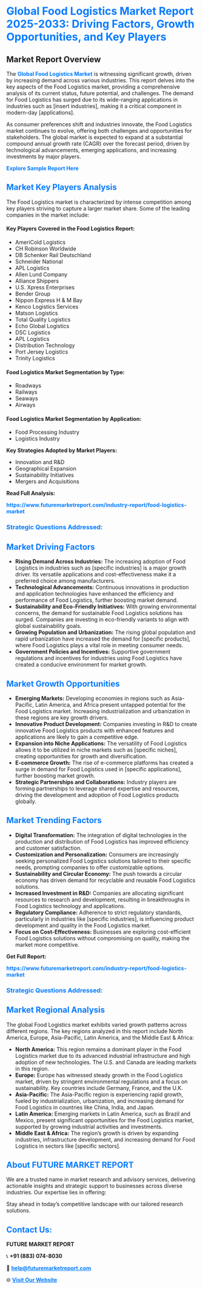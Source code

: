 <h1 style="color: #007BFF;">Global Food Logistics Market Report 2025-2033: Driving Factors, Growth Opportunities, and Key Players</h1>

<section id="overview">
<h2>Market Report Overview</h2>
<p>The <a href="https://www.futuremarketreport.com/industry-report/food-logistics-market" style="color: #007BFF; text-decoration: none;"><strong>Global Food Logistics Market</strong></a> is witnessing significant growth, driven by increasing demand across various industries. This report delves into the key aspects of the Food Logistics market, providing a comprehensive analysis of its current status, future potential, and challenges. The demand for Food Logistics has surged due to its wide-ranging applications in industries such as [insert industries], making it a critical component in modern-day [applications].</p>
<p>As consumer preferences shift and industries innovate, the Food Logistics market continues to evolve, offering both challenges and opportunities for stakeholders. The global market is expected to expand at a substantial compound annual growth rate (CAGR) over the forecast period, driven by technological advancements, emerging applications, and increasing investments by major players.</p>
</section>

<section id="overview">
<p><a href="https://www.futuremarketreport.com/request-sample/reportId=51534" style="color: #007BFF; text-decoration: none;"><strong>Explore Sample Report Here</strong></a></p>
</section>

<section id="key-players">
<h2 style="color: #007BFF;">Market Key Players Analysis</h2>
<p>The Food Logistics market is characterized by intense competition among key players striving to capture a larger market share. Some of the leading companies in the market include:</p>
<h4>Key Players Covered in the Food Logistics Report:</h4>
<ul><li>AmeriCold Logistics</li><li>CH Robinson Worldwide</li><li>DB Schenker Rail Deutschland</li><li>Schneider National</li><li>APL Logistics</li><li>Allen Lund Company</li><li>Alliance Shippers</li><li>U.S. Xpress Enterprises</li><li>Bender Group</li><li>Nippon Express H &amp; M Bay</li><li>Kenco Logistics Services</li><li>Matson Logistics</li><li>Total Quality Logistics</li><li>Echo Global Logistics</li><li>DSC Logistics</li><li>APL Logistics</li><li>Distribution Technology</li><li>Port Jersey Logistics</li><li>Trinity Logistics</li></ul>
<h4>Food Logistics Market Segmentation by Type:</h4>
<ul><li>Roadways</li><li>Railways</li><li>Seaways</li><li>Airways</li></ul>

<h4>Food Logistics Market Segmentation by Application:</h4>
<ul><li>Food Processing Industry</li><li>Logistics Industry</li></ul>
<p><strong>Key Strategies Adopted by Market Players:</strong></p>
<ul>
<li>Innovation and R&D</li>
<li>Geographical Expansion</li>
<li>Sustainability Initiatives</li>
<li>Mergers and Acquisitions</li>
</ul>
</section>

<section>
<p><strong>Read Full Analysis: </strong></p><a href="https://www.futuremarketreport.com/industry-report/food-logistics-market" style="color: #007BFF; text-decoration: none;"><strong>https://www.futuremarketreport.com/industry-report/food-logistics-market</strong></a>
<h3 style="color: #007BFF;">Strategic Questions Addressed:</h3>
</section>

<section id="driving-factors">
<h2 style="color: #007BFF;">Market Driving Factors</h2>
<ul>
<li><strong>Rising Demand Across Industries:</strong> The increasing adoption of Food Logistics in industries such as [specific industries] is a major growth driver. Its versatile applications and cost-effectiveness make it a preferred choice among manufacturers.</li>
<li><strong>Technological Advancements:</strong> Continuous innovations in production and application technologies have enhanced the efficiency and performance of Food Logistics, further boosting market demand.</li>
<li><strong>Sustainability and Eco-Friendly Initiatives:</strong> With growing environmental concerns, the demand for sustainable Food Logistics solutions has surged. Companies are investing in eco-friendly variants to align with global sustainability goals.</li>
<li><strong>Growing Population and Urbanization:</strong> The rising global population and rapid urbanization have increased the demand for [specific products], where Food Logistics plays a vital role in meeting consumer needs.</li>
<li><strong>Government Policies and Incentives:</strong> Supportive government regulations and incentives for industries using Food Logistics have created a conducive environment for market growth.</li>
</ul>
</section>

<section id="growth-opportunities">
<h2 style="color: #007BFF;">Market Growth Opportunities</h2>
<ul>
<li><strong>Emerging Markets:</strong> Developing economies in regions such as Asia-Pacific, Latin America, and Africa present untapped potential for the Food Logistics market. Increasing industrialization and urbanization in these regions are key growth drivers.</li>
<li><strong>Innovative Product Development:</strong> Companies investing in R&D to create innovative Food Logistics products with enhanced features and applications are likely to gain a competitive edge.</li>
<li><strong>Expansion into Niche Applications:</strong> The versatility of Food Logistics allows it to be utilized in niche markets such as [specific niches], creating opportunities for growth and diversification.</li>
<li><strong>E-commerce Growth:</strong> The rise of e-commerce platforms has created a surge in demand for Food Logistics used in [specific applications], further boosting market growth.</li>
<li><strong>Strategic Partnerships and Collaborations:</strong> Industry players are forming partnerships to leverage shared expertise and resources, driving the development and adoption of Food Logistics products globally.</li>
</ul>
</section>

<section id="trending-factors">
<h2 style="color: #007BFF;">Market Trending Factors</h2>
<ul>
<li><strong>Digital Transformation:</strong> The integration of digital technologies in the production and distribution of Food Logistics has improved efficiency and customer satisfaction.</li>
<li><strong>Customization and Personalization:</strong> Consumers are increasingly seeking personalized Food Logistics solutions tailored to their specific needs, prompting companies to offer customizable options.</li>
<li><strong>Sustainability and Circular Economy:</strong> The push towards a circular economy has driven demand for recyclable and reusable Food Logistics solutions.</li>
<li><strong>Increased Investment in R&D:</strong> Companies are allocating significant resources to research and development, resulting in breakthroughs in Food Logistics technology and applications.</li>
<li><strong>Regulatory Compliance:</strong> Adherence to strict regulatory standards, particularly in industries like [specific industries], is influencing product development and quality in the Food Logistics market.</li>
<li><strong>Focus on Cost-Effectiveness:</strong> Businesses are exploring cost-efficient Food Logistics solutions without compromising on quality, making the market more competitive.</li>
</ul>
</section>

<section>
<p><strong>Get Full Report: </strong></p><a href="https://www.futuremarketreport.com/industry-report/food-logistics-market" style="color: #007BFF; text-decoration: none;"><strong>https://www.futuremarketreport.com/industry-report/food-logistics-market</strong></a>
<h3 style="color: #007BFF;">Strategic Questions Addressed:</h3>
</section>


<section id="regional-analysis">
<h2 style="color: #007BFF;">Market Regional Analysis</h2>
<p>The global Food Logistics market exhibits varied growth patterns across different regions. The key regions analyzed in this report include North America, Europe, Asia-Pacific, Latin America, and the Middle East & Africa:</p>
<ul>
<li><strong>North America:</strong> This region remains a dominant player in the Food Logistics market due to its advanced industrial infrastructure and high adoption of new technologies. The U.S. and Canada are leading markets in this region.</li>
<li><strong>Europe:</strong> Europe has witnessed steady growth in the Food Logistics market, driven by stringent environmental regulations and a focus on sustainability. Key countries include Germany, France, and the U.K.</li>
<li><strong>Asia-Pacific:</strong> The Asia-Pacific region is experiencing rapid growth, fueled by industrialization, urbanization, and increasing demand for Food Logistics in countries like China, India, and Japan.</li>
<li><strong>Latin America:</strong> Emerging markets in Latin America, such as Brazil and Mexico, present significant opportunities for the Food Logistics market, supported by growing industrial activities and investments.</li>
<li><strong>Middle East & Africa:</strong> The region’s growth is driven by expanding industries, infrastructure development, and increasing demand for Food Logistics in sectors like [specific sectors].</li>
</ul>
</section>

<footer>
<h2 style="color: #007BFF;">About FUTURE MARKET REPORT</h2>
<p>We are a trusted name in market research and advisory services, delivering actionable insights and strategic support to businesses across diverse industries. Our expertise lies in offering:</p>

<p>Stay ahead in today’s competitive landscape with our tailored research solutions.</p>

<h2 style="color: #007BFF;">Contact Us:</h2>
<p><strong>FUTURE MARKET REPORT</strong></p>
<p>📞 <strong>+91 (883) 074-8030</strong></p>
<p>📧 <strong><a href="mailto:help@futuremarketreport.com" style="color: #007BFF;">help@futuremarketreport.com</a></strong></p>
<p>🌐 <strong><a href="https://www.futuremarketreport.com/" style="color: #007BFF;">Visit Our Website</a></strong></p>
</footer>